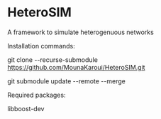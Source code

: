 # HeteroSIM

A framework to simulate heterogenuous networks


Installation commands:


git clone --recurse-submodule https://github.com/MounaKaroui/HeteroSIM.git


git submodule update --remote --merge 


Required packages:


libboost-dev 
